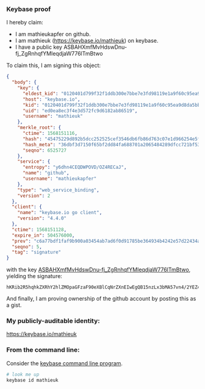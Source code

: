 
### Keybase proof

I hereby claim:

  * I am mathieukapfer on github.
  * I am mathieuk (https://keybase.io/mathieuk) on keybase.
  * I have a public key ASBAHXmfMvHdswDnu-fj_ZgRnhqfYMleqdjaW776lTmBtwo

To claim this, I am signing this object:

```json
{
  "body": {
    "key": {
      "eldest_kid": "0120401d799f32f1ddb300e7bbe7e3fd98119e1a9f60c95ea9d8da5bbefa953981b70a",
      "host": "keybase.io",
      "kid": "0120401d799f32f1ddb300e7bbe7e3fd98119e1a9f60c95ea9d8da5bbefa953981b70a",
      "uid": "ed0ea8ec3f4e3d572fc9d6182ab86519",
      "username": "mathieuk"
    },
    "merkle_root": {
      "ctime": 1568151116,
      "hash": "45475229d892b5dcc252525cef3546db6fb86d763c07e1d966254e5f2367e084c3656392b21817c66d7a07df828f712914539d4bd002c6c3cd6561a83c066811",
      "hash_meta": "36dbf3d7150f65bf2dd84fa688701a2065484289dfcc721bf53b932f022fbf99",
      "seqno": 6525727
    },
    "service": {
      "entropy": "y6dhn4CEQDWPOVD/OZ4RECaJ",
      "name": "github",
      "username": "mathieukapfer"
    },
    "type": "web_service_binding",
    "version": 2
  },
  "client": {
    "name": "keybase.io go client",
    "version": "4.4.0"
  },
  "ctime": 1568151128,
  "expire_in": 504576000,
  "prev": "c6a77bdf1faf9b900a03454ab7ad6f0d91785be364934b4242e57d22434a403f",
  "seqno": 5,
  "tag": "signature"
}
```

with the key [ASBAHXmfMvHdswDnu-fj_ZgRnhqfYMleqdjaW776lTmBtwo](https://keybase.io/mathieuk), yielding the signature:

```
hKRib2R5hqhkZXRhY2hlZMOpaGFzaF90eXBlCqNrZXnEIwEgQB15nzLx3bMA57vn4/2YEZ4an2DJXqnY2lu++pU5gbcKp3BheWxvYWTESpcCBcQgxqd73x+vm5AKA0VKt61vDZF4W+Nkk0tCQuV9IkNKQD/EIC/0X4xjDI6SuekcR06nc133IYYtUPNtJ1BZRQCOEqtGAgHCo3NpZ8RAFZYQ3P9LjvN0VMCr2iDypgNYVZxdRRhNGVdg3FCO+t9k7owLnn/Bmfb2Qjgo/xU5b9xJH4RkytUNbt+Vq9jkBKhzaWdfdHlwZSCkaGFzaIKkdHlwZQildmFsdWXEIClZLwWomTqCtvi83f35vRHb4DFwvAYQ9MEziS4XHx5Qo3RhZ80CAqd2ZXJzaW9uAQ==

```

And finally, I am proving ownership of the github account by posting this as a gist.

### My publicly-auditable identity:

https://keybase.io/mathieuk

### From the command line:

Consider the [keybase command line program](https://keybase.io/download).

```bash
# look me up
keybase id mathieuk
```
